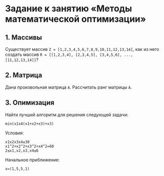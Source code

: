# Задание к занятию «Методы математической оптимизации»

## 1. Массивы

Существует массив `Z = [1,2,3,4,5,6,7,8,9,10,11,12,13,14]`,
как из него создать массив `R = [[1,2,3,4], [2,3,4,5], [3,4,5,6], ...,[11,12,13,14]]`?

## 2. Матрица

Дана произвольная матрица `A`. Рассчитать ранг матрицы `A`.

## 3. Опимизация

Найти лучший алгоритм для решения следующей задачи:

```
min(x1x4(x1+x2+x3)+x3)
```

Условия:

```
x1x2x3x4≥30
x1^2+x2^2+x3^2+x4^2=60
2≤x1,x2,x3,x4≤6
```

Начальное приближение:

```
x=(1,5,5,1)
```
